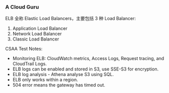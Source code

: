 ### A Cloud Guru
ELB 全称 Elastic Load Balancers，主要包括 3 种 Load Balancer:  
1. Application Load Balancer
2. Network Load Balancer
3. Classic Load Balancer
  
  
  
CSAA Test Notes:  
* Monitoring ELB: CloudWatch metrics, Access Logs, Request tracing, and CloudTrail Logs.
* ELB logs can be enabled and stored in S3, use SSE-S3 for encryption.
* ELB log analysis - Athena analyse S3 using SQL.
* ELB only works within a region.
* 504 error means the gateway has timed out. 